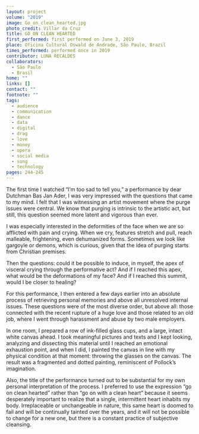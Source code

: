 ```yaml
---
layout: project
volume: "2019"
image: Go_on_clean_hearted.jpg
photo_credit: Villar da Cruz
title: GO ON CLEAN HEARTED
first_performed: first performed on June 3, 2019
place: Oficina Cultural Oswald de Andrade, São Paulo, Brazil
times_performed: performed once in 2019
contributor: LUNA RECALDES
collaborators:
  - São Paulo
  - Brasil
home: ""
links: []
contact: ""
footnote: ""
tags:
  - audience
  - communication
  - dance
  - data
  - digital
  - drag
  - love
  - money
  - opera
  - social media
  - song
  - technology
pages: 244-245
---
```


The first time I watched “I’m too sad to tell you,” a performance by dear Dutchman Bas Jan Ader, I was very impressed with the questions that came to my mind. I felt that I was witnessing an artist movement where the purge issues were central. We know that purging is intrinsic to the artistic act, but still, this question seemed more latent and vigorous than ever.

I was especially interested in the deformities of the face when we are so afflicted with pain and crying. When we cry, features stretch and pull, reach malleable, frightening, even dehumanized forms. Sometimes we look like gargoyle or demons, which is curious, given that the idea of purging starts from Christian premises.

Then the questions: could it be possible to induce, in myself, the apex of visceral crying through the performative act? And if I reached this apex, what would be the deformations of my face? And if I reached this summit, would I be closer to healing?

For this performance, I then entered a few days earlier into an absolute process of retrieving personal memories and above all unresolved internal issues. These questions were of the most diverse order, but above all: those connected with the recent rupture of a huge love and those related to an old job, where I went through harassment and abuse by two male employers.

In one room, I prepared a row of ink-filled glass cups, and a large, intact white canvas ahead. I took meaningful pictures and texts and I kept looking, analyzing and dissecting this material until I reached an emotional exhaustion point, and when I did, I painted the canvas in line with my physical condition at that moment: throwing the glasses on the canvas. The result was a fragmented and dotted painting, reminiscent of Pollock’s imagination.

Also, the title of the performance turned out to be substantial for my own personal interpretation of the process. I preferred to use the expression “go on clean hearted” rather than “go on with a clean heart” because it seems desperately important to realize that a single, intermittent heart inhabits my body. Irreplaceable or unchangeable in nature, this same heart is doomed to fail and will be continually tainted over the years, and it will not be possible to change for a new one, but there is a constant practice of subjective cleansing.

